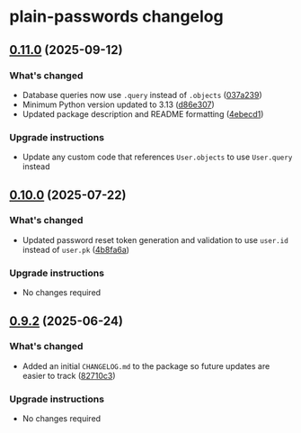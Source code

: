 # plain-passwords changelog

## [0.11.0](https://github.com/dropseed/plain/releases/plain-passwords@0.11.0) (2025-09-12)

### What's changed

- Database queries now use `.query` instead of `.objects` ([037a239](https://github.com/dropseed/plain/commit/037a239ef4))
- Minimum Python version updated to 3.13 ([d86e307](https://github.com/dropseed/plain/commit/d86e307efb))
- Updated package description and README formatting ([4ebecd1](https://github.com/dropseed/plain/commit/4ebecd1856))

### Upgrade instructions

- Update any custom code that references `User.objects` to use `User.query` instead

## [0.10.0](https://github.com/dropseed/plain/releases/plain-passwords@0.10.0) (2025-07-22)

### What's changed

- Updated password reset token generation and validation to use `user.id` instead of `user.pk` ([4b8fa6a](https://github.com/dropseed/plain/commit/4b8fa6aef1))

### Upgrade instructions

- No changes required

## [0.9.2](https://github.com/dropseed/plain/releases/plain-passwords@0.9.2) (2025-06-24)

### What's changed

- Added an initial `CHANGELOG.md` to the package so future updates are easier to track ([82710c3](https://github.com/dropseed/plain/commit/82710c3c83))

### Upgrade instructions

- No changes required
